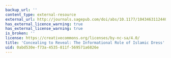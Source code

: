 ```yaml
---
backup_url: ''
content_type: external-resource
external_url: http://journals.sagepub.com/doi/abs/10.1177/1043463112440683
has_external_licence_warning: true
has_external_license_warning: true
is_broken: ''
license: https://creativecommons.org/licenses/by-nc-sa/4.0/
title: 'Concealing to Reveal: The Informational Role of Islamic Dress'
uid: 0abd530e-f73a-4535-811f-569571a6826e
---
```

